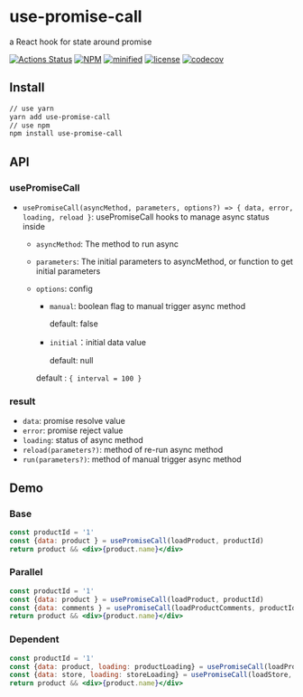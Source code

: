 # use-promise-call
a React hook for state around promise

[![Actions Status](https://github.com/ariesjia/use-promise-call/workflows/Node%20CI/badge.svg)](https://github.com/ariesjia/use-promise-call/actions)
[![NPM](https://img.shields.io/npm/v/use-promise-call.svg)](https://www.npmjs.com/package/use-promise-call)
[![minified](https://badgen.net/bundlephobia/minzip/use-promise-call)](https://bundlephobia.com/result?p=use-promise-call)
[![license](https://badgen.net/badge/license/MIT/blue)](https://github.com/ariesjia/use-promise-call/blob/master/LICENSE)
[![codecov](https://codecov.io/gh/ariesjia/use-promise-call/branch/master/graph/badge.svg)](https://codecov.io/gh/ariesjia/use-promise-call)


## Install
```bash
// use yarn
yarn add use-promise-call
// use npm
npm install use-promise-call
```

## API

### usePromiseCall
* `usePromiseCall(asyncMethod, parameters, options?) => { data, error, loading, reload }`: usePromiseCall hooks to manage async status inside

  * `asyncMethod`: The method to run async  
     
  * `parameters`: The initial parameters to asyncMethod, or function to get initial parameters
     
  * `options`: config
    
    * `manual`: boolean flag to manual trigger async method 
    
       default: false
       
    *  `initial`：initial data value
    
        default: null
        
    default : `{ interval = 100 }`
     
### result
* `data`: promise resolve value
* `error`: promise reject value
* `loading`: status of async method  
* `reload(parameters?)`: method of re-run async method
* `run(parameters?)`: method of manual trigger async method

## Demo

### Base
```jsx harmony
const productId = '1'
const {data: product } = usePromiseCall(loadProduct, productId)
return product && <div>{product.name}</div>
```

### Parallel
```jsx harmony
const productId = '1'
const {data: product } = usePromiseCall(loadProduct, productId)
const {data: comments } = usePromiseCall(loadProductComments, productId)
return product && <div>{product.name}</div>
```

### Dependent
```jsx harmony
const productId = '1'
const {data: product, loading: productLoading} = usePromiseCall(loadProduct, productId)
const {data: store, loading: storeLoading} = usePromiseCall(loadStore, () => product.store.id)
return product && <div>{product.name}</div>
```